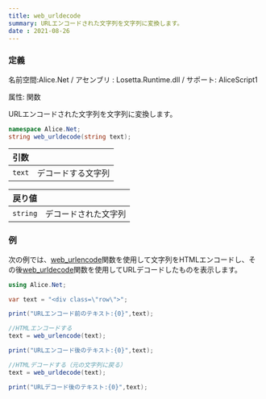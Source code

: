 ```yaml
---
title: web_urldecode
summary: URLエンコードされた文字列を文字列に変換します。
date : 2021-08-26
---
```

### 定義
名前空間:Alice.Net / アセンブリ : Losetta.Runtime.dll / サポート: AliceScript1

属性: 関数

URLエンコードされた文字列を文字列に変換します。

```cs title="AliceScript"
namespace Alice.Net;
string web_urldecode(string text);
```

|引数| |
|-|-|
|`text`| デコードする文字列|

|戻り値| |
|-|-|
|`string`| デコードされた文字列|

### 例
次の例では、[web_urlencode](../web_urlencode)関数を使用して文字列をHTMLエンコードし、その後[web_urldecode](../web_urldecode)関数を使用してURLデコードしたものを表示します。

```cs title="AliceScript"
using Alice.Net;

var text = "<div class=\"row\">";

print("URLエンコード前のテキスト:{0}",text);

//HTMLエンコードする
text = web_urlencode(text);

print("URLエンコード後のテキスト:{0}",text);

//HTMLデコードする（元の文字列に戻る）
text = web_urldecode(text);

print("URLデコード後のテキスト:{0}",text);
```